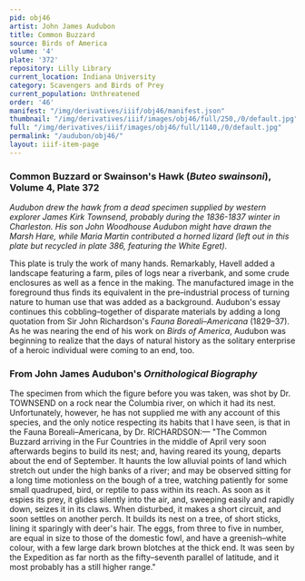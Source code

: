 ```yaml
---
pid: obj46
artist: John James Audubon
title: Common Buzzard
source: Birds of America
volume: '4'
plate: '372'
repository: Lilly Library
current_location: Indiana University
category: Scavengers and Birds of Prey
current_population: Unthreatened
order: '46'
manifest: "/img/derivatives/iiif/obj46/manifest.json"
thumbnail: "/img/derivatives/iiif/images/obj46/full/250,/0/default.jpg"
full: "/img/derivatives/iiif/images/obj46/full/1140,/0/default.jpg"
permalink: "/audubon/obj46/"
layout: iiif-item-page
---
```

### Common Buzzard or Swainson's Hawk (_Buteo swainsoni_), Volume 4, Plate 372

_Audubon drew the hawk from a dead specimen supplied by western explorer James Kirk Townsend, probably during the 1836-1837 winter in Charleston. His son John Woodhouse Audubon might have drawn the Marsh Hare, while Maria Martin contributed a horned lizard (left out in this plate but recycled in plate 386, featuring the White Egret)._

This plate is truly the work of many hands. Remarkably, Havell added a landscape featuring a farm, piles of logs near a riverbank, and some crude enclosures as well as a fence in the making. The manufactured image in the foreground thus finds its equivalent in the pre–industrial process of turning nature to human use that was added as a background. Audubon's essay continues this cobbling–together of disparate materials by adding a long quotation from Sir John Richardson's _Fauna Boreali–Americana_ (1829–37). As he was nearing the end of his work on _Birds of America_, Audubon was beginning to realize that the days of natural history as the solitary enterprise of a heroic individual were coming to an end, too.

### From John James Audubon's _Ornithological Biography_

The specimen from which the figure before you was taken, was shot by Dr. TOWNSEND on a rock near the Columbia river, on which it had its nest. Unfortunately, however, he has not supplied me with any account of this species, and the only notice respecting its habits that I have seen, is that in the Fauna Boreali–Americana, by Dr. RICHARDSON:— "The Common Buzzard arriving in the Fur Countries in the middle of April very soon afterwards begins to build its nest; and, having reared its young, departs about the end of September. It haunts the low alluvial points of land which stretch out under the high banks of a river; and may be observed sitting for a long time motionless on the bough of a tree, watching patiently for some small quadruped, bird, or reptile to pass within its reach. As soon as it espies its prey, it glides silently into the air, and, sweeping easily and rapidly down, seizes it in its claws. When disturbed, it makes a short circuit, and soon settles on another perch. It builds its nest on a tree, of short sticks, lining it sparingly with deer's hair. The eggs, from three to five in number, are equal in size to those of the domestic fowl, and have a greenish–white colour, with a few large dark brown blotches at the thick end. It was seen by the Expedition as far north as the fifty–seventh parallel of latitude, and it most probably has a still higher range."
